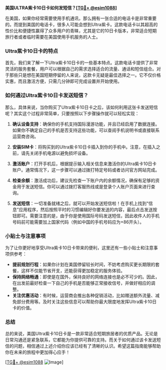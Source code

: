 **美国ULTRA紫卡10日卡如何发短信？[[TG💪+ @esim1088](https://t.me/s/esim1088)]**

在美国，如果你经常需要使用手机通讯，那么拥有一张合适的电话卡是非常重要的。而提到美国的电话卡，很多人可能会想到Ultra紫卡。这款电话卡以其超高的性价比和便捷性赢得了众多用户的青睐，尤其是它的10日卡版本，非常适合短期旅行者或者临时需要在美国使用手机服务的人士。

### Ultra紫卡10日卡的特点

首先，我们来了解一下Ultra紫卡10日卡的一些基本特点。这款电话卡提供了非常灵活的服务套餐，用户可以根据自己的需求选择适合的流量、通话和短信组合。对于那些只是想在美国短期停留的人来说，这款卡无疑是最佳选择之一。它不仅价格实惠，而且激活方便，只需几分钟即可完成设置并开始使用。

### 如何通过Ultra紫卡10日卡发送短信？

那么，具体来说，当你购买了Ultra紫卡10日卡之后，该如何利用这张卡发送短信呢？其实这个过程非常简单，只要按照以下步骤操作就可以轻松实现：

1. **确认设备支持**：确保你的手机支持国际漫游功能，并且已经启用了数据连接。如果你不确定自己的手机是否支持这些功能，可以查阅手机说明书或直接联系运营商咨询。

2. **安装SIM卡**：将购买到的Ultra紫卡10日卡插入到你的手机中。注意，在插入之前，请先关闭手机电源以避免损坏设备。

3. **激活账户**：打开手机后，根据提示输入相关信息来激活你的Ultra紫卡10日卡账户。通常情况下，这一步骤可以通过拨打特定号码或者访问官方网站完成。

4. **检查余额**：激活成功后，建议先检查一下账户内的余额情况，确保有足够的资金用于发送短信。你可以通过拨打客服热线或是登录个人账户页面来进行查询。

5. **发送短信**：一切准备就绪之后，就可以开始发送短信啦！在手机上找到“信息”应用程序，然后按照平时的习惯编辑好你要发送的内容，最后点击发送按钮即可。需要注意的是，由于你是使用国际号码发送短信，因此收件人的手机号码前可能需要加上国家代码（例如中国的手机号码应为+86开头）。

### 小贴士与注意事项

为了让你更好地享受Ultra紫卡10日卡带来的便利，这里还有一些小贴士和注意事项供参考：

- **提前规划行程**：如果你计划在美国停留较长时间，不妨考虑购买更长期限的套餐，这样不仅能节省开支，还能获得更加稳定的服务体验。
- **保持网络畅通**：即使是在国外，保持良好的网络连接也是必不可少的。因此，在出发前最好检查一下自己的手机是否能够正常接收信号，并做好相应的调整。
- **关注优惠活动**：有时候，运营商会推出各种促销活动，比如赠送额外流量、减免部分费用等。及时关注这些信息可以帮助你最大限度地发挥Ultra紫卡10日卡的价值。

### 总结

总的来说，美国Ultra紫卡10日卡是一款非常适合短期旅居者的优质产品。无论是日常沟通还是紧急联系，它都能为你提供可靠的支持。而关于如何通过该卡发送短信的问题，相信通过上述介绍你应该已经有了清晰的认识。希望这篇指南能够帮助你在未来的旅程中更加得心应手！

[[TG💪+ @esim1088](https://t.me/s/esim1088) ![Image](https://i.postimg.cc/4NQfJmqS/Snipaste-2025-05-13-00-14-12.png)]